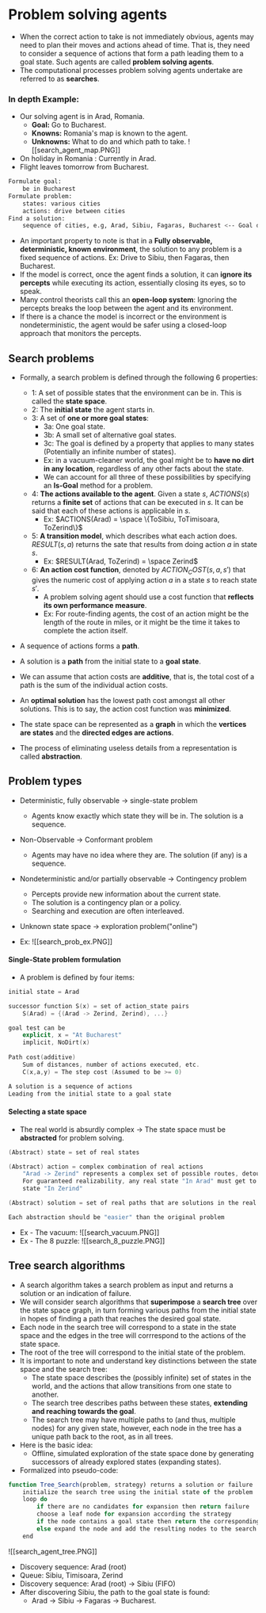 # Problem solving agents
- When the correct action to take is not immediately obvious, agents may need to plan their moves and actions ahead of time. That is, they need to consider a sequence of actions that form a path leading them to a goal state. Such agents are called **problem solving agents**. 
- The computational processes problem solving agents undertake are referred to as **searches**. 
### In depth Example: 
- Our solving agent is in Arad, Romania. 
	- **Goal:** Go to Bucharest. 
	- **Knowns:** Romania's map is known to the agent.
	- **Unknowns:** What to do and which path to take. 
![[search_agent_map.PNG]]
- On holiday in Romania : Currently in Arad. 
- Flight leaves tomorrow from Bucharest. 
```bash
Formulate goal: 
	be in Bucharest
Formulate problem: 
	states: various cities 
	actions: drive between cities
Find a solution: 
	sequence of cities, e.g, Arad, Sibiu, Fagaras, Bucharest <-- Goal destination
```
- An important property to note is that in a **Fully observable, deterministic, known environment**, the solution to any problem is a fixed sequence of actions. Ex: Drive to Sibiu, then Fagaras, then Bucharest. 
- If the model is correct, once the agent finds a solution, it can **ignore its percepts** while executing its action, essentially closing its eyes, so to speak. 
- Many control theorists call this an **open-loop system**: Ignoring the percepts breaks the loop between the agent and its environment.
- If there is a chance the model is incorrect or the environment is nondeterministic, the agent would be safer using a closed-loop approach that monitors the percepts. 
## Search problems
- Formally, a search problem is defined through the following 6 properties: 
	- 1: A set of possible states that the environment can be in. This is called the **state space**. 
	- 2: The **initial state** the agent starts in. 
	- 3: A set of **one or more goal states**: 
		- 3a: One goal state. 
		- 3b: A small set of alternative goal states. 
		- 3c: The goal is defined by a property that applies to many states (Potentially an infinite number of states).
		- Ex: in a vacuum-cleaner world, the goal might be to **have no dirt in any location**, regardless of any other facts about the state. 
		- We can account for all three of these possibilities by specifying an **Is-Goal** method for a problem.
	- 4: **The actions available to the agent**. Given a state $s$, $ACTIONS(s)$ returns a **finite set** of actions that can be executed in $s$. It can be said that each of these actions is applicable in $s$.
		- Ex: $ACTIONS(Arad) = \space \{ToSibiu, ToTimisoara, ToZerind\}$
	- 5: **A transition model**, which describes what each action does. $RESULT(s,a)$ returns the sate that results from doing action $a$ in state $s$. 
		- Ex: $RESULT(Arad, ToZerind) = \space Zerind$
	- 6: **An action cost function**, denoted by $ACTION_COST(s,a,s')$ that gives the numeric cost of applying action $a$ in a state $s$ to reach state $s'$. 
		- A problem solving agent should use a cost function that **reflects its own performance measure**. 
		- Ex: For route-finding agents, the cost of an action might be the length of the route in miles, or it might be the time it takes to complete the action itself. 

- A sequence of actions forms a **path**. 
- A solution is a **path** from the initial state to a **goal state**. 
- We can assume that action costs are **additive**, that is, the total cost of a path is the sum of the individual action costs. 
- An **optimal solution** has the lowest path cost amongst all other solutions. This is to say, the action cost function was **minimized**. 
- The state space can be represented as a **graph** in which the **vertices are states** and the **directed edges are actions**.
- The process of eliminating useless details from a representation is called **abstraction**. 
## Problem types 
- Deterministic, fully observable $\rightarrow$ single-state problem
	- Agents know exactly which state they will be in. The solution is a sequence.

- Non-Observable $\rightarrow$ Conformant problem
	- Agents may have no idea where they are. The solution (if any) is a sequence.

- Nondeterministic and/or partially observable $\rightarrow$ Contingency problem
	- Percepts provide new information about the current state.
	- The solution is a contingency plan or a policy.
	- Searching and execution are often interleaved.
	
- Unknown state space $\rightarrow$ exploration problem("online")
- Ex: 
	![[search_prob_ex.PNG]]
#### Single-State problem formulation
- A problem is defined by four items: 
```c++
initial state = Arad

successor function S(x) = set of action_state pairs
	S(Arad) = {(Arad -> Zerind, Zerind), ...}

goal test can be
	explicit, x = "At Bucharest"
	implicit, NoDirt(x)
	
Path cost(additive)
	Sum of distances, number of actions executed, etc. 
	C(x,a,y) = The step cost (Assumed to be >= 0)

A solution is a sequence of actions
Leading from the initial state to a goal state
```
#### Selecting a state space 
- The real world is absurdly complex $\rightarrow$ The state space must be **abstracted** for problem solving. 
```c++
(Abstract) state = set of real states

(Abstract) action = complex combination of real actions 
	"Arad -> Zerind" represents a complex set of possible routes, detours, etc.
	For guaranteed realizability, any real state "In Arad" must get to "some" real
	state "In Zerind"

(Abstract) solution = set of real paths that are solutions in the real world

Each abstraction should be "easier" than the original problem
```
- Ex - The  vacuum: 
![[search_vacuum.PNG]]
- Ex - The 8 puzzle: 
![[search_8_puzzle.PNG]]
## Tree search algorithms
- A search algorithm takes a search problem as input and returns a solution or an indication of failure. 
- We will consider search algorithms that **superimpose** a **search tree**  over the state space graph, in turn forming various paths from the initial state in hopes of finding a path that reaches the desired goal state. 
- Each node in the search tree will correspond to a state in the state space and the edges in the tree will corrrespond to the actions of the state space. 
- The root of the tree will correspond to the initial state of the problem. 
- It is important to note and understand key distinctions between the state space and the search tree: 
	- The state space describes the (possibly infinite) set of states in the world, and the actions that allow transitions from one state to another. 
	- The search tree describes paths between these states, **extending and reaching towards the goal**.  
	- The search tree may have multiple paths to (and thus, multiple nodes) for any given state, however, each node in the tree has a unique path back to the root, as in all trees.
- Here is the basic idea:  
	- Offline, simulated exploration of the state space done by generating successors of already explored states (expanding states).
- Formalized into pseudo-code: 
```javascript
function Tree_Search(problem, strategy) returns a solution or failure
	initialize the search tree using the initial state of the problem 
	loop do 
		if there are no candidates for expansion then return failure
		choose a leaf node for expansion according the strategy 
		if the node contains a goal state then return the corresponding solution 
		else expand the node and add the resulting nodes to the search tree
	end 
```
![[search_agent_tree.PNG]]
- Discovery sequence: Arad (root)
- Queue: Sibiu, Timisoara, Zerind
- Discovery sequence: Arad (root) $\rightarrow$ Sibiu (FIFO)
- After discovering Sibiu, the path to the goal state is found: 
	- Arad $\rightarrow$ Sibiu $\rightarrow$ Fagaras $\rightarrow$ Bucharest. 